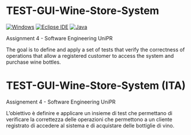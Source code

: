 # TEST-GUI-Wine-Store-System

[![Windows](https://img.shields.io/badge/Windows-11-blue?style=flat-square&logo=windows&logoColor=white)](https://www.microsoft.com/windows/) [![Eclipse IDE](https://img.shields.io/badge/Eclipse%20IDE-2021--09-5B69E8?style=flat-square&logo=eclipse-ide&logoColor=white)](https://www.eclipse.org/ide/) [![Java](https://img.shields.io/badge/Java-11-ED8B00?style=flat-square&logo=java&logoColor=white)](https://www.oracle.com/java/technologies/javase-jdk11-downloads.html)

Assignment 4 - Software Engineering UniPR

The goal is to define and apply a set of tests that verify the correctness of operations that allow a registered customer to access the system and purchase wine bottles.

# TEST-GUI-Wine-Store-System (ITA)

Assignement 4 - Software Engineering UniPR

L’obiettivo è definire e applicare un insieme di test che permettano di verificare la correttezza delle
operazioni che permettono a un cliente registrato di accedere al sistema e di acquistare delle bottiglie
di vino.
